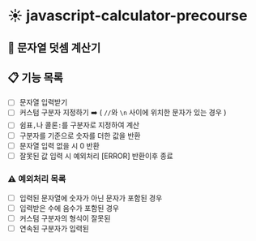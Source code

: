 # ☀️ javascript-calculator-precourse

## 🚀 문자열 덧셈 계산기

## 📋 기능 목록

- [ ] 문자열 입력받기
- [ ] 커스텀 구분자 지정하기 ➡️ ( `//`와 `\n` 사이에 위치한 문자가 있는 경우 )
- [ ] 쉼표`,`나 콜론`:`를 구분자로 지정하여 계산
- [ ] 구분자를 기준으로 숫자를 더한 값을 반환
- [ ] 문자열 입력 없을 시 0 반환
- [ ] 잘못된 값 입력 시 예외처리 [ERROR] 반환이후 종료

### ⚠️ 예외처리 목록

- [ ] 입력된 문자열에 숫자가 아닌 문자가 포함된 경우
- [ ] 입력받은 수에 음수가 포함된 경우
- [ ] 커스텀 구분자의 형식이 잘못된
- [ ] 연속된 구분자가 입력된
